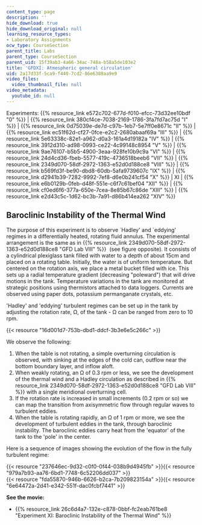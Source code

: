 ```yaml
---
content_type: page
description: ''
hide_download: true
hide_download_original: null
learning_resource_types:
- Laboratory Assignments
ocw_type: CourseSection
parent_title: Labs
parent_type: CourseSection
parent_uid: 15f39ab3-4a66-34ac-748a-b58a5de103e2
title: 'GFDXI: Atmospheric general circulation'
uid: 2a17d33f-5ca9-f440-7cd2-86e6388aa9e9
video_files:
  video_thumbnail_file: null
video_metadata:
  youtube_id: null
---
```


Experiments: {{% resource_link e572c702-677d-f010-efcc-73d32ee10bdf "0" %}} | {{% resource_link 380cf4ce-7038-2169-1786-3fa7fd7ac75d "I" %}} | {{% resource_link 0d75039e-de7d-c97b-1eb7-5e7ff0e8671c "II" %}} | {{% resource_link ec51f62d-cf27-0fce-e2c2-2680abaaf69a "III" %}} | {{% resource_link 5e63338c-82e1-a962-d0a3-161a4d19182a "IV" %}} | {{% resource_link 3912d310-ad98-0993-ce22-4c99148c8954 "V" %}} | {{% resource_link 9ae76107-b5b5-4900-3eaa-928fe10b9c9a "VI" %}} | {{% resource_link 24d4cd36-fbeb-5577-419c-4736518beeb6 "VII" %}} | {{% resource_link 2349d070-58df-2972-1363-e52d0d188ce8 "VIII" %}} | {{% resource_link b569fd3f-be90-dbd8-60db-5afa9739607c "IX" %}} | {{% resource_link d2941b39-7282-9992-7ef8-d6e0b241cf54 "X" %}} | XI | {{% resource_link e6b0129b-0feb-d48f-551e-c6f7c61bef04 "XII" %}} | {{% resource_link cf0ed6f6-377a-650e-7cea-8e85b67c86de "XIII" %}} | {{% resource_link e2d43c5c-1d62-bc3b-7a91-d86b414ea262 "XIV" %}}

Baroclinic Instability of the Thermal Wind
------------------------------------------

The purpose of this experiment is to observe &grave;Hadley' and &grave;eddying' regimes in a differentially heated, rotating fluid annulus. The experimental arrangement is the same as in {{% resource_link 2349d070-58df-2972-1363-e52d0d188ce8 "GFD Lab VIII" %}}  (see figure opposite). It consists of a cylindrical plexiglass tank filled with water to a depth of about 15cm and placed on a rotating table. Initially, the water is of uniform temperature. But centered on the rotation axis, we place a metal bucket filled with ice. This sets up a radial temperature gradient (decreasing "poleward") that will drive motions in the tank. Temperature variations in the tank are monitored at strategic positions using thermistors attached to data loggers. Currents are observed using paper dots, potassium permanganate crystals, etc.

'Hadley' and 'eddying' turbulent regimes can be set up in the tank by adjusting the rotation rate, Ω, of the tank - Ω can be ranged from zero to 10 rpm.

{{< resource "16d001d7-753b-dbd1-ddcf-3b3e6e5c266c" >}}

We observe the following:

1.  When the table is not rotating, a simple overturning circulation is observed, with sinking at the edges of the cold can, outflow near the bottom boundary layer, and inflow aloft.
2.  When weakly rotating, an Ω of 0.3 rpm or less, we see the development of the thermal wind and a Hadley circulation as described in {{% resource_link 2349d070-58df-2972-1363-e52d0d188ce8 "GFD Lab VIII" %}} with a single meridional overturning cell.
3.  If the rotation rate is increased in small increments (0.2 rpm or so) we can map the transition from axisymmetric flow through regular waves to turbulent eddies.
4.  When the table is rotating rapidly, an Ω of 1 rpm or more, we see the development of turbulent eddies in the tank, through baroclinic instability. The baroclinic eddies carry heat from the 'equator' of the tank to the 'pole' in the center.

Here is a sequence of images showing the evolution of the flow in the fully turbulent regime:

{{< resource "237646ec-9d32-c0f0-0f44-038b9d4945fb" >}}{{< resource "979a7b93-aa76-6bd1-7748-6c52206dd037" >}}  
{{< resource "fda55870-946b-6626-b2ca-7b209823154a" >}}{{< resource "6e64472a-2d41-e342-551f-dac0fcbf7441" >}}

**See the movie:**

*   {{% resource_link 26c6d4a7-132e-c878-0bbf-fc2eab761be8 "Experiment XI: Baroclinic Instability of the Thermal Wind" %}}